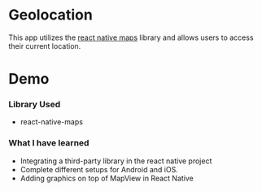 # Geolocation

This app utilizes the [react native maps](https://github.com/airbnb/react-native-maps) library and allows users to access their current location.

# Demo



### Library Used
* react-native-maps

### What I have learned

* Integrating a third-party library in the react native project
* Complete different setups for Android and iOS.
* Adding graphics on top of MapView in React Native